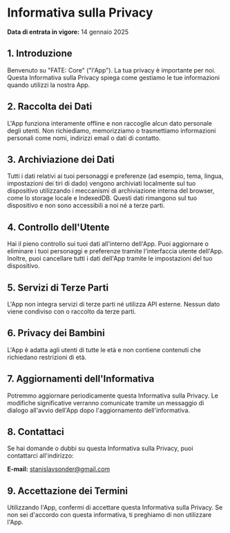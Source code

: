 # Informativa sulla Privacy

**Data di entrata in vigore:** 14 gennaio 2025

## 1. Introduzione

Benvenuto su "FATE: Core" ("l'App"). La tua privacy è importante per noi. Questa Informativa sulla Privacy spiega come gestiamo le tue informazioni quando utilizzi la nostra App.

## 2. Raccolta dei Dati

L'App funziona interamente offline e non raccoglie alcun dato personale degli utenti. Non richiediamo, memorizziamo o trasmettiamo informazioni personali come nomi, indirizzi email o dati di contatto.

## 3. Archiviazione dei Dati

Tutti i dati relativi ai tuoi personaggi e preferenze (ad esempio, tema, lingua, impostazioni dei tiri di dado) vengono archiviati localmente sul tuo dispositivo utilizzando i meccanismi di archiviazione interna del browser, come lo storage locale e IndexedDB. Questi dati rimangono sul tuo dispositivo e non sono accessibili a noi né a terze parti.

## 4. Controllo dell'Utente

Hai il pieno controllo sui tuoi dati all'interno dell'App. Puoi aggiornare o eliminare i tuoi personaggi e preferenze tramite l'interfaccia utente dell'App. Inoltre, puoi cancellare tutti i dati dell'App tramite le impostazioni del tuo dispositivo.

## 5. Servizi di Terze Parti

L'App non integra servizi di terze parti né utilizza API esterne. Nessun dato viene condiviso con o raccolto da terze parti.

## 6. Privacy dei Bambini

L'App è adatta agli utenti di tutte le età e non contiene contenuti che richiedano restrizioni di età.

## 7. Aggiornamenti dell'Informativa

Potremmo aggiornare periodicamente questa Informativa sulla Privacy. Le modifiche significative verranno comunicate tramite un messaggio di dialogo all'avvio dell'App dopo l'aggiornamento dell'informativa.

## 8. Contattaci

Se hai domande o dubbi su questa Informativa sulla Privacy, puoi contattarci all'indirizzo:

**E-mail:** [stanislavsonder@gmail.com](mailto:stanislavsonder@gmail.com)

## 9. Accettazione dei Termini

Utilizzando l'App, confermi di accettare questa Informativa sulla Privacy. Se non sei d'accordo con questa informativa, ti preghiamo di non utilizzare l'App.
